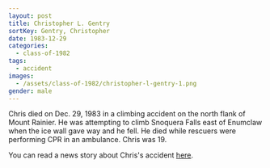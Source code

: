 ```yaml
---
layout: post
title: Christopher L. Gentry
sortKey: Gentry, Christopher
date: 1983-12-29
categories:
  - class-of-1982
tags:
  - accident
images:
  - /assets/class-of-1982/christopher-l-gentry-1.png
gender: male
---
```


Chris died on Dec. 29, 1983 in a climbing accident on the north flank of Mount Rainier. He was attempting to climb Snoquera Falls east of Enumclaw when the ice wall gave way and he fell. He died while rescuers were performing CPR in an ambulance. Chris was 19.

You can read a news story about Chris's accident [here](https://news.google.com/newspapers?nid=1314&dat=19831230&id=F-IRAAAAIBAJ&sjid=5-4DAAAAIBAJ&pg=4857%2C7037490&fbclid=IwAR0SF7F9ogFawjNGrnXHSiAYgB18MgeQ1KcUH90prAqcq8p1XG1r9jdJA8w).
